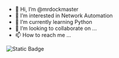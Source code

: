 - 👋 Hi, I’m @mrdockmaster
- 👀 I’m interested in Network Automation
- 🌱 I’m currently learning Python
- 💞️ I’m looking to collaborate on ...
- 📫 How to reach me ...

<!---
mrdockmaster/mrdockmaster is a ✨ special ✨ repository because its `README.md` (this file) appears on your GitHub profile.
You can click the Preview link to take a look at your changes.
--->
![Static Badge](https://img.shields.io/badge/!%5BBadge%20CAT%20Finning%20Chile%5D(https%3A%2F%2Fimg.shields.io%2Fbadge%2FCAT-Finning%2520Chile-yellow%3Fstyle%3Dfor-the-badge%26logo%3Dcaterpillar%26logoColor%3Dwhite%26labelColor%3Dgray))
